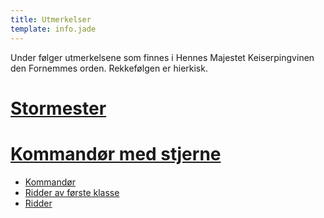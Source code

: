 ```yaml
---
title: Utmerkelser
template: info.jade
---
```


Under følger utmerkelsene som finnes i Hennes Majestet Keiserpingvinen den Fornemmes orden. Rekkefølgen er hierkisk.

# [Stormester](/class/grand_cross)
# [Kommandør med stjerne](/class/commander_with_star)
* [Kommandør](/class/commander)
* [Ridder av første klasse](/class/knight_first_class)
* [Ridder](/class/knight)